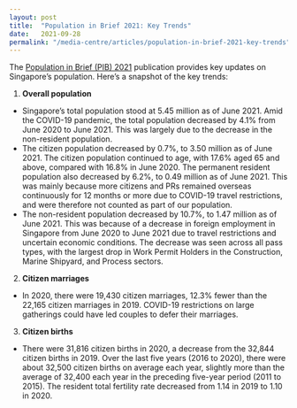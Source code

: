 ```yaml
---
layout: post
title:  "Population in Brief 2021: Key Trends"
date:   2021-09-28
permalink: "/media-centre/articles/population-in-brief-2021-key-trends"
---
```


The [Population in Brief (PIB) 2021](/media-centre/publications/population-in-brief) publication provides key updates on Singapore’s population. Here’s a snapshot of the key trends:
1. **Overall population**
 * Singapore’s total population stood at 5.45 million as of June 2021. Amid the COVID-19 pandemic, the total population decreased by 4.1% from June 2020 to June 2021. This was largely due to the decrease in the non-resident population. 
* The citizen population decreased by 0.7%, to 3.50 million as of June 2021. The citizen population continued to age, with 17.6% aged 65 and above, compared with 16.8% in June 2020. The permanent resident population also decreased by 6.2%, to 0.49 million as of June 2021. This was mainly because more citizens and PRs remained overseas continuously for 12 months or more due to COVID-19 travel restrictions, and were therefore not counted as part of our population.
* The non-resident population decreased by 10.7%, to 1.47 million as of June 2021. This was because of a decrease in foreign employment in Singapore from June 2020 to June 2021 due to travel restrictions and uncertain economic conditions. The decrease was seen across all pass types, with the largest drop in Work Permit Holders in the Construction, Marine Shipyard, and Process sectors.
2. **Citizen marriages**
* In 2020, there were 19,430 citizen marriages, 12.3% fewer than the 22,165 citizen marriages in 2019. COVID-19 restrictions on large gatherings could have led couples to defer their marriages.
3. **Citizen births**
  * There were 31,816 citizen births in 2020, a decrease from the 32,844 citizen births in 2019. Over the last five years (2016 to 2020), there were about 32,500 citizen births on average each year, slightly more than the average of 32,400 each year in the preceding five-year period (2011 to 2015). The resident total fertility rate decreased from 1.14 in 2019 to 1.10 in 2020. 
